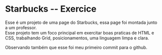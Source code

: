 # Starbucks -- Exercice


Esse é um projeto de uma page do Starbucks, essa page foi montada junto a um professor. <br/>
Esse projeto tem um foco principal em exercitar boas praticas de HTML e CSS, trabalhando Grid, posicionamentos, uma linguagem limpa e clara.

Observando também que esse foi meu primeiro commit para o github.
